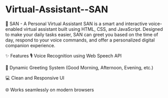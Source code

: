 # Virtual-Assistant--SAN
🧠 SAN - A Personal Virtual Assistant
SAN is a smart and interactive voice-enabled virtual assistant built using HTML, CSS, and JavaScript. Designed to make your daily tasks easier, SAN can greet you based on the time of day, respond to your voice commands, and offer a personalized digital companion experience.

✨ Features
🎙️ Voice Recognition using Web Speech API

👋 Dynamic Greeting System (Good Morning, Afternoon, Evening, etc.)

💻 Clean and Responsive UI

🌐 Works seamlessly on modern browsers
